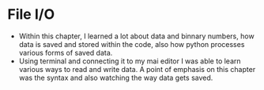 # File I/O

* Within this chapter, I learned a lot about data and binnary numbers, how data is saved and stored within the code, also how python processes various forms of saved data.
* Using terminal and connecting it to my mai editor I was able to learn various ways to read and write data. A point of emphasis on this chapter was the syntax and also watching the way data gets saved.
